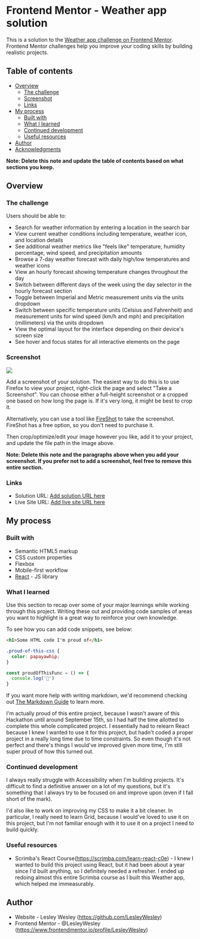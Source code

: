# Frontend Mentor - Weather app solution

This is a solution to the [Weather app challenge on Frontend Mentor](https://www.frontendmentor.io/challenges/weather-app-K1FhddVm49). Frontend Mentor challenges help you improve your coding skills by building realistic projects.

## Table of contents

- [Overview](#overview)
  - [The challenge](#the-challenge)
  - [Screenshot](#screenshot)
  - [Links](#links)
- [My process](#my-process)
  - [Built with](#built-with)
  - [What I learned](#what-i-learned)
  - [Continued development](#continued-development)
  - [Useful resources](#useful-resources)
- [Author](#author)
- [Acknowledgments](#acknowledgments)

**Note: Delete this note and update the table of contents based on what sections you keep.**

## Overview

### The challenge

Users should be able to:

- Search for weather information by entering a location in the search bar
- View current weather conditions including temperature, weather icon, and location details
- See additional weather metrics like "feels like" temperature, humidity percentage, wind speed, and precipitation amounts
- Browse a 7-day weather forecast with daily high/low temperatures and weather icons
- View an hourly forecast showing temperature changes throughout the day
- Switch between different days of the week using the day selector in the hourly forecast section
- Toggle between Imperial and Metric measurement units via the units dropdown
- Switch between specific temperature units (Celsius and Fahrenheit) and measurement units for wind speed (km/h and mph) and precipitation (millimeters) via the units dropdown
- View the optimal layout for the interface depending on their device's screen size
- See hover and focus states for all interactive elements on the page

### Screenshot

![](./screenshot.jpg)

Add a screenshot of your solution. The easiest way to do this is to use Firefox to view your project, right-click the page and select "Take a Screenshot". You can choose either a full-height screenshot or a cropped one based on how long the page is. If it's very long, it might be best to crop it.

Alternatively, you can use a tool like [FireShot](https://getfireshot.com/) to take the screenshot. FireShot has a free option, so you don't need to purchase it.

Then crop/optimize/edit your image however you like, add it to your project, and update the file path in the image above.

**Note: Delete this note and the paragraphs above when you add your screenshot. If you prefer not to add a screenshot, feel free to remove this entire section.**

### Links

- Solution URL: [Add solution URL here](https://your-solution-url.com)
- Live Site URL: [Add live site URL here](https://your-live-site-url.com)

## My process

### Built with

- Semantic HTML5 markup
- CSS custom properties
- Flexbox
- Mobile-first workflow
- [React](https://reactjs.org/) - JS library



### What I learned

Use this section to recap over some of your major learnings while working through this project. Writing these out and providing code samples of areas you want to highlight is a great way to reinforce your own knowledge.

To see how you can add code snippets, see below:

```html
<h1>Some HTML code I'm proud of</h1>
```
```css
.proud-of-this-css {
  color: papayawhip;
}
```
```js
const proudOfThisFunc = () => {
  console.log('🎉')
}
```

If you want more help with writing markdown, we'd recommend checking out [The Markdown Guide](https://www.markdownguide.org/) to learn more.

I'm actually proud of this entire project, because I wasn't aware of this Hackathon until around September 15th, so I had half the time allotted to complete this whole complicated project.  I essentially had to relearn React because I knew I wanted to use it for this project, but hadn't coded a proper project in a really long time due to time constraints.  So even though it's not perfect and there's things I would've improved given more time, I'm still super proud of how this turned out.  

### Continued development

I always really struggle with Accessibility when I'm building projects.  It's difficult to find a definitive answer on a lot of my questions, but it's something that I always try to be focused on and improve upon (even if I fall short of the mark).

I'd also like to work on improving my CSS to make it a bit cleaner. In particular, I really need to learn Grid, because I would've loved to use it on this project, but I'm not familiar enough with it to use it on a project I need to build quickly.  



### Useful resources

- Scrimba's React Course(https://scrimba.com/learn-react-c0e) - I knew I wanted to build this project using React, but it had been about a year since I'd built anything, so I definitely needed a refresher.  I ended up redoing almost this entire Scrimba course as I built this Weather app, which helped me immeasurably.



## Author

- Website - Lesley Wesley (https://github.com/LesleyWesley)
- Frontend Mentor - @LesleyWesley (https://www.frontendmentor.io/profile/LesleyWesley)
